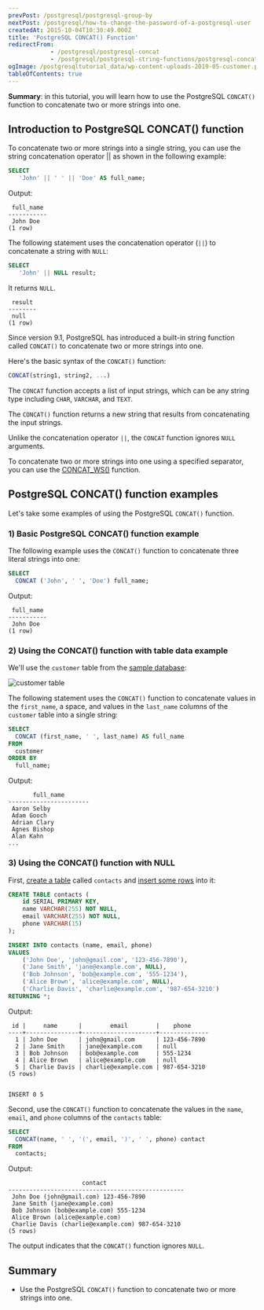 ```yaml
---
prevPost: /postgresql/postgresql-group-by
nextPost: /postgresql/how-to-change-the-password-of-a-postgresql-user
createdAt: 2015-10-04T10:30:49.000Z
title: 'PostgreSQL CONCAT() Function'
redirectFrom:
            - /postgresql/postgresql-concat 
            - /postgresql/postgresql-string-functions/postgresql-concat-function
ogImage: /postgresqltutorial_data/wp-content-uploads-2019-05-customer.png
tableOfContents: true
---
```



**Summary**: in this tutorial, you will learn how to use the PostgreSQL `CONCAT()` function to concatenate two or more strings into one.

## Introduction to PostgreSQL CONCAT() function

To concatenate two or more strings into a single string, you can use the string concatenation operator || as shown in the following example:

```sql
SELECT
   'John' || ' ' || 'Doe' AS full_name;
```

Output:

```
 full_name
-----------
 John Doe
(1 row)
```

The following statement uses the concatenation operator (`||`) to concatenate a string with `NULL`:

```sql
SELECT
   'John' || NULL result;
```

It returns `NULL`.

```
 result
--------
 null
(1 row)
```

Since version 9.1, PostgreSQL has introduced a built-in string function called `CONCAT()` to concatenate two or more strings into one.

Here's the basic syntax of the `CONCAT()` function:

```sql
CONCAT(string1, string2, ...)
```

The `CONCAT` function accepts a list of input strings, which can be any string type including `CHAR`, `VARCHAR`, and `TEXT`.

The `CONCAT()` function returns a new string that results from concatenating the input strings.

Unlike the concatenation operator `||`, the `CONCAT` function ignores `NULL` arguments.

To concatenate two or more strings into one using a specified separator, you can use the [CONCAT_WS()](/postgresql/postgresql-string-functions/postgresql-concat_ws) function.

## PostgreSQL CONCAT() function examples

Let's take some examples of using the PostgreSQL `CONCAT()` function.

### 1) Basic PostgreSQL CONCAT() function example

The following example uses the `CONCAT()` function to concatenate three literal strings into one:

```sql
SELECT
  CONCAT ('John', ' ', 'Doe') full_name;
```

Output:

```
 full_name
-----------
 John Doe
(1 row)
```

### 2) Using the CONCAT() function with table data example

We'll use the `customer` table from the [sample database](/postgresqltutorial_data/dvdrental.zip):

![customer table](/postgresqltutorial_data/wp-content-uploads-2019-05-customer.png)

The following statement uses the `CONCAT()` function to concatenate values in the `first_name`, a space, and values in the `last_name` columns of the `customer` table into a single string:

```sql
SELECT
  CONCAT (first_name, ' ', last_name) AS full_name
FROM
  customer
ORDER BY
  full_name;
```

Output:

```
       full_name
-----------------------
 Aaron Selby
 Adam Gooch
 Adrian Clary
 Agnes Bishop
 Alan Kahn
...
```

### 3) Using the CONCAT() function with NULL

First, [create a table](/postgresql/postgresql-create-table) called `contacts` and [insert some rows](/postgresql/postgresql-tutorial/postgresql-insert-multiple-rows) into it:

```sql
CREATE TABLE contacts (
    id SERIAL PRIMARY KEY,
    name VARCHAR(255) NOT NULL,
    email VARCHAR(255) NOT NULL,
    phone VARCHAR(15)
);

INSERT INTO contacts (name, email, phone)
VALUES
    ('John Doe', 'john@gmail.com', '123-456-7890'),
    ('Jane Smith', 'jane@example.com', NULL),
    ('Bob Johnson', 'bob@example.com', '555-1234'),
    ('Alice Brown', 'alice@example.com', NULL),
    ('Charlie Davis', 'charlie@example.com', '987-654-3210')
RETURNING *;
```

Output:

```
 id |     name      |        email        |    phone
----+---------------+---------------------+--------------
  1 | John Doe      | john@gmail.com      | 123-456-7890
  2 | Jane Smith    | jane@example.com    | null
  3 | Bob Johnson   | bob@example.com     | 555-1234
  4 | Alice Brown   | alice@example.com   | null
  5 | Charlie Davis | charlie@example.com | 987-654-3210
(5 rows)


INSERT 0 5
```

Second, use the `CONCAT()` function to concatenate the values in the `name`, `email`, and `phone` columns of the `contacts` table:

```sql
SELECT
  CONCAT(name, ' ', '(', email, ')', ' ', phone) contact
FROM
  contacts;
```

Output:

```
                     contact
--------------------------------------------------
 John Doe (john@gmail.com) 123-456-7890
 Jane Smith (jane@example.com)
 Bob Johnson (bob@example.com) 555-1234
 Alice Brown (alice@example.com)
 Charlie Davis (charlie@example.com) 987-654-3210
(5 rows)
```

The output indicates that the `CONCAT()` function ignores `NULL`.

## Summary

- Use the PostgreSQL `CONCAT()` function to concatenate two or more strings into one.
